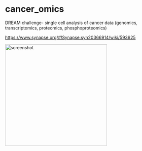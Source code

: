 # cancer_omics
DREAM challenge- single cell analysis of cancer data (genomics, transcriptomics, proteomics, phosphoproteomics)

https://www.synapse.org/#!Synapse:syn20366914/wiki/593925

<img width="330" alt="screenshot" src="https://user-images.githubusercontent.com/46359281/71352057-4c380e00-2543-11ea-81a8-82add3663ece.png">
